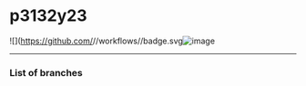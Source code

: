 # p3132y23

![](https://github.com/<Github username>/<repo name>/workflows/<workflow name>/badge.svg![image](https://github.com/softservedata/p3132y23/assets/12804385/b3051c9b-d856-484e-8491-01a155e052fd)

---

### List of branches
